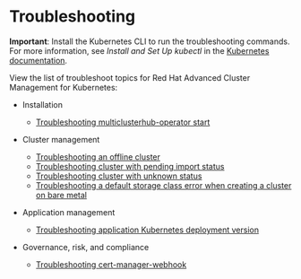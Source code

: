 # Troubleshooting

**Important**: Install the Kubernetes CLI to run the troubleshooting commands. For more information, see _Install and Set Up kubectl_ in the [Kubernetes documentation](https://kubernetes.io/docs/tasks/tools/install-kubectl/#install-kubectl-on-macos).

View the list of troubleshoot topics for Red Hat Advanced Cluster Management for Kubernetes:

* Installation 

  - [Troubleshooting multiclusterhub-operator start](install_operator_start.md)

* Cluster management

  - [Troubleshooting an offline cluster](trouble_cluster_offline.md)
  - [Troubleshooting cluster with pending import status](trouble_import_status.md)
  - [Troubleshooting cluster with unknown status](trouble_console_status.md)
  - [Troubleshooting a default storage class error when creating a cluster on bare metal](trouble_storage_class.md)

* Application management

  - [Troubleshooting application Kubernetes deployment version](trouble_app_deploy.md)

* Governance, risk, and compliance

  - [Troubleshooting cert-manager-webhook](trouble_cert_webhook.md)

